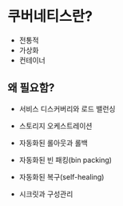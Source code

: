 # 쿠버네티스란?

* 전통적
* 가상화
* 컨테이너


## 왜 필요함?
* 서비스 디스커버리와 로드 밸런싱
  
* 스토리지 오케스트레이션
  
* 자동화된 롤아웃과 롤백
  
* 자동화된 빈 패킹(bin packing)
  
* 자동화된 복구(self-healing)
  
* 시크릿과 구성관리



